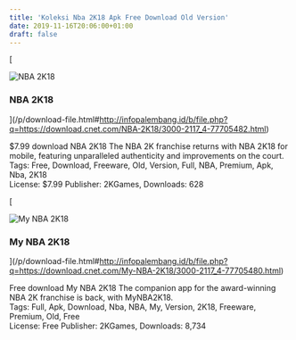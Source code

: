 ```yaml
---
title: 'Koleksi Nba 2K18 Apk Free Download Old Version'
date: 2019-11-16T20:06:00+01:00
draft: false
---
```


[

![NBA 2K18](https://dl1.cbsistatic.com/i/r/2017/12/01/69276d4a-80e2-4c14-ba00-b1bdc1daaf3c/thumbnail/64x64/50a0f4adc3d584eb1c97786e3c0ba82e/imgingest-3979938137149660331.jpg "NBA 2K18")

### NBA 2K18

](/p/download-file.html#http://infopalembang.id/b/file.php?q=https://download.cnet.com/NBA-2K18/3000-2117_4-77705482.html)

$7.99 download NBA 2K18 The NBA 2K franchise returns with NBA 2K18 for mobile, featuring unparalleled authenticity and improvements on the court.  
Tags: Free, Download, Freeware, Old, Version, Full, NBA, Premium, Apk, Nba, 2K18  
License: $7.99 Publisher: 2KGames, Downloads: 628

[

![My NBA 2K18](https://dl1.cbsistatic.com/i/r/2017/12/01/611e3404-dc77-4451-ac77-d9c4a6f6be14/thumbnail/64x64/1b742712e1e7f072ecf8b96b61857df7/imgingest-7323301939802542087.jpg "My NBA 2K18")

### My NBA 2K18

](/p/download-file.html#http://infopalembang.id/b/file.php?q=https://download.cnet.com/My-NBA-2K18/3000-2117_4-77705480.html)

Free download My NBA 2K18 The companion app for the award-winning NBA 2K franchise is back, with MyNBA2K18.  
Tags: Full, Apk, Download, Nba, NBA, My, Version, 2K18, Freeware, Premium, Old, Free  
License: Free Publisher: 2KGames, Downloads: 8,734